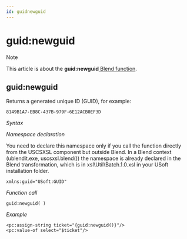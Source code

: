 ```yaml
---
id: guidnewguid
---
```


# guid:newguid



> [!NOTE]
> This article is about the **guid:newguid**[ Blend function](/docs/Repositories/Blend_functions).

## **guid:newguid**

Returns a generated unique ID (GUID), for example:

```
8149B1A7-EB8C-437B-979F-6E12ACB0EF3D
```

*Syntax*

*Namespace declaration*

You need to declare this namespace only if you call the function directly from the USCSXSL component but outside Blend. In a Blend context (ublendit.exe, uscsxsl.blend()) the namespace is already declared in the Blend transformation, which is in xsl\\Util\\Batch.1.0.xsl in your USoft installation folder.

```
xmlns:guid="USoft:GUID"
```

*Function call*

```
guid:newguid( )
```

*Example*

```language-xml
<pc:assign-string ticket="{guid:newguid()}"/>
<pc:value-of select="$ticket"/>
```

 